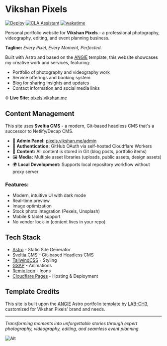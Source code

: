 # Vikshan Pixels

[![Deploy](https://github.com/iamvikshan/pixels/actions/workflows/deploy.yml/badge.svg)](https://github.com/iamvikshan/pixels/actions/workflows/deploy.yml)
[![CLA Assistant](https://github.com/iamvikshan/pixels/actions/workflows/cla.yml/badge.svg)](https://github.com/iamvikshan/pixels/actions/workflows/cla.yml)
[![wakatime](https://wakatime.com/badge/github/iamvikshan/pixels.svg)](https://wakatime.com/badge/github/iamvikshan/pixels)

Personal portfolio website for **Vikshan Pixels** - a professional photography, videography,
editing, and event planning business.

**Tagline:** _Every Pixel, Every Moment, Perfected._

Built with Astro and based on the [ANGIE](https://github.com/anthonylan/angie) template, this
website showcases my creative work and services, featuring:

- Portfolio of photography and videography work
- Service offerings and booking system
- Blog for sharing insights and updates
- Contact information and social media links

🌐 **Live Site:** [pixels.vikshan.me](https://pixels.vikshan.me)

## Content Management

This site uses **Sveltia CMS** - a modern, Git-based headless CMS that's a successor to
Netlify/Decap CMS.

- 🎨 **Admin Panel:** [pixels.vikshan.me/admin](https://pixels.vikshan.me/admin)
- 🔐 **Authentication:** GitHub OAuth via self-hosted Cloudflare Workers
- 📝 **Content:** All content is stored in Git (blog posts, portfolio items)
- 🖼️ **Media:** Multiple asset libraries (uploads, public assets, design assets)
- 🌍 **Local Development:** Supports local repository workflow without proxy server

### Features:

- Modern, intuitive UI with dark mode
- Real-time preview
- Image optimization
- Stock photo integration (Pexels, Unsplash)
- Mobile & tablet support
- No vendor lock-in (content lives in your repo)

## Tech Stack

- [Astro](https://astro.build/) - Static Site Generator
- [Sveltia CMS](https://github.com/sveltia/sveltia-cms) - Git-based Headless CMS
- [TailwindCSS](https://tailwindcss.com/) - Styling
- [GSAP](https://gsap.com/) - Animations
- [Remix Icon](https://remixicon.com/) - Icons
- [Cloudflare Pages](https://pages.cloudflare.com/) - Hosting & Deployment

## Template Credits

This site is built upon the [ANGIE](https://github.com/anthonylan/angie) Astro portfolio template by
[LAB-CH3](https://github.com/LaB-CH3), customized for Vikshan Pixels' brand and needs.

---

_Transforming moments into unforgettable stories through expert photography, videography, editing,
and seamless event planning._

![Alt](https://repobeats.axiom.co/api/embed/adf2dd64ae17b6b5410f7ea6e5f4e38b1bae8579.svg "Repobeats analytics image")
